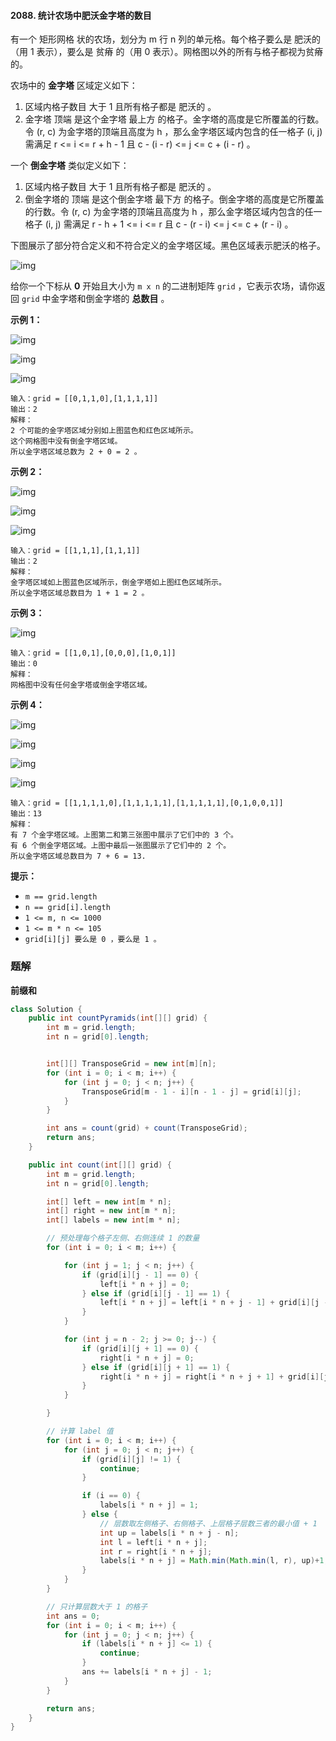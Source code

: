 #### 2088. 统计农场中肥沃金字塔的数目

有一个 矩形网格 状的农场，划分为 m 行 n 列的单元格。每个格子要么是 肥沃的 （用 1 表示），要么是 贫瘠 的（用 0 表示）。网格图以外的所有与格子都视为贫瘠的。

农场中的 **金字塔** 区域定义如下：

1. 区域内格子数目 大于 1 且所有格子都是 肥沃的 。
2. 金字塔 顶端 是这个金字塔 最上方 的格子。金字塔的高度是它所覆盖的行数。令 (r, c) 为金字塔的顶端且高度为 h ，那么金字塔区域内包含的任一格子 (i, j) 需满足 r <= i <= r + h - 1 且 c - (i - r) <= j <= c + (i - r) 。

一个 **倒金字塔** 类似定义如下：

1. 区域内格子数目 大于 1 且所有格子都是 肥沃的 。
2. 倒金字塔的 顶端 是这个倒金字塔 最下方 的格子。倒金字塔的高度是它所覆盖的行数。令 (r, c) 为金字塔的顶端且高度为 h ，那么金字塔区域内包含的任一格子 (i, j) 需满足 r - h + 1 <= i <= r 且 c - (r - i) <= j <= c + (r - i) 。

下图展示了部分符合定义和不符合定义的金字塔区域。黑色区域表示肥沃的格子。

![img](http://gitlab.wsh-study.com/xp-study/LeeteCode/-/blob/master/前缀和与差分数组/images/统计农场中肥沃金字塔的数目/1.jpg)

给你一个下标从 **0** 开始且大小为 `m x n` 的二进制矩阵 `grid` ，它表示农场，请你返回 `grid` 中金字塔和倒金字塔的 **总数目** 。

**示例 1：**

![img](http://gitlab.wsh-study.com/xp-study/LeeteCode/-/blob/master/前缀和与差分数组/images/统计农场中肥沃金字塔的数目/2.jpg)

![img](http://gitlab.wsh-study.com/xp-study/LeeteCode/-/blob/master/前缀和与差分数组/images/统计农场中肥沃金字塔的数目/3.jpg)

![img](http://gitlab.wsh-study.com/xp-study/LeeteCode/-/blob/master/前缀和与差分数组/images/统计农场中肥沃金字塔的数目/4.jpg)

```shell
输入：grid = [[0,1,1,0],[1,1,1,1]]
输出：2
解释：
2 个可能的金字塔区域分别如上图蓝色和红色区域所示。
这个网格图中没有倒金字塔区域。
所以金字塔区域总数为 2 + 0 = 2 。
```

**示例 2：**

![img](http://gitlab.wsh-study.com/xp-study/LeeteCode/-/blob/master/前缀和与差分数组/images/统计农场中肥沃金字塔的数目/5.jpg)

![img](http://gitlab.wsh-study.com/xp-study/LeeteCode/-/blob/master/前缀和与差分数组/images/统计农场中肥沃金字塔的数目/6.jpg)

![img](http://gitlab.wsh-study.com/xp-study/LeeteCode/-/blob/master/前缀和与差分数组/images/统计农场中肥沃金字塔的数目/7.jpg)

```shell
输入：grid = [[1,1,1],[1,1,1]]
输出：2
解释：
金字塔区域如上图蓝色区域所示，倒金字塔如上图红色区域所示。
所以金字塔区域总数目为 1 + 1 = 2 。
```

**示例 3：**

![img](http://gitlab.wsh-study.com/xp-study/LeeteCode/-/blob/master/前缀和与差分数组/images/统计农场中肥沃金字塔的数目/8.jpg)

```shell
输入：grid = [[1,0,1],[0,0,0],[1,0,1]]
输出：0
解释：
网格图中没有任何金字塔或倒金字塔区域。
```

**示例 4：**

![img](http://gitlab.wsh-study.com/xp-study/LeeteCode/-/blob/master/前缀和与差分数组/images/统计农场中肥沃金字塔的数目/9.jpg)

![img](http://gitlab.wsh-study.com/xp-study/LeeteCode/-/blob/master/前缀和与差分数组/images/统计农场中肥沃金字塔的数目/10.jpg)

![img](http://gitlab.wsh-study.com/xp-study/LeeteCode/-/blob/master/前缀和与差分数组/images/统计农场中肥沃金字塔的数目/11.jpg)

![img](http://gitlab.wsh-study.com/xp-study/LeeteCode/-/blob/master/前缀和与差分数组/images/统计农场中肥沃金字塔的数目/12.jpg)

```shell
输入：grid = [[1,1,1,1,0],[1,1,1,1,1],[1,1,1,1,1],[0,1,0,0,1]]
输出：13
解释：
有 7 个金字塔区域。上图第二和第三张图中展示了它们中的 3 个。
有 6 个倒金字塔区域。上图中最后一张图展示了它们中的 2 个。
所以金字塔区域总数目为 7 + 6 = 13.
```

**提示：**

* `m == grid.length`
* `n == grid[i].length`
* `1 <= m, n <= 1000`
* `1 <= m * n <= 105`
* `grid[i][j] 要么是 0 ，要么是 1 。`

### 题解

**前缀和**

```java
class Solution {
    public int countPyramids(int[][] grid) {
        int m = grid.length;
        int n = grid[0].length;


        int[][] TransposeGrid = new int[m][n];
        for (int i = 0; i < m; i++) {
            for (int j = 0; j < n; j++) {
                TransposeGrid[m - 1 - i][n - 1 - j] = grid[i][j];
            }
        }

        int ans = count(grid) + count(TransposeGrid);
        return ans;
    }

    public int count(int[][] grid) {
        int m = grid.length;
        int n = grid[0].length;

        int[] left = new int[m * n];
        int[] right = new int[m * n];
        int[] labels = new int[m * n];

        // 预处理每个格子左侧、右侧连续 1 的数量
        for (int i = 0; i < m; i++) {

            for (int j = 1; j < n; j++) {
                if (grid[i][j - 1] == 0) {
                    left[i * n + j] = 0;
                } else if (grid[i][j - 1] == 1) {
                    left[i * n + j] = left[i * n + j - 1] + grid[i][j - 1];
                }
            }

            for (int j = n - 2; j >= 0; j--) {
                if (grid[i][j + 1] == 0) {
                    right[i * n + j] = 0;
                } else if (grid[i][j + 1] == 1) {
                    right[i * n + j] = right[i * n + j + 1] + grid[i][j + 1];
                }
            }

        }

        // 计算 label 值
        for (int i = 0; i < m; i++) {
            for (int j = 0; j < n; j++) {
                if (grid[i][j] != 1) {
                    continue;
                }

                if (i == 0) {
                    labels[i * n + j] = 1;
                } else {
                    // 层数取左侧格子、右侧格子、上层格子层数三者的最小值 + 1
                    int up = labels[i * n + j - n];
                    int l = left[i * n + j];
                    int r = right[i * n + j];
                    labels[i * n + j] = Math.min(Math.min(l, r), up)+1;
                }
            }
        }

        // 只计算层数大于 1 的格子
        int ans = 0;
        for (int i = 0; i < m; i++) {
            for (int j = 0; j < n; j++) {
                if (labels[i * n + j] <= 1) {
                    continue;
                }
                ans += labels[i * n + j] - 1;
            }
        }

        return ans;
    }
}
```

